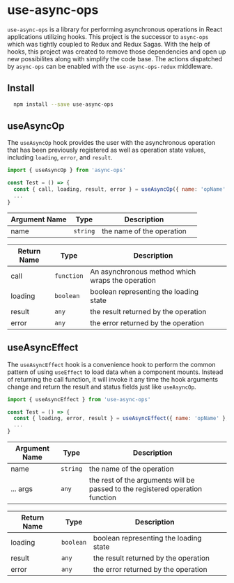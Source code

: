 # use-async-ops
`use-async-ops` is a library for performing asynchronous operations in React applications utilizing hooks. This project is the successor to `async-ops` which was tightly coupled to Redux and Redux Sagas.  With the help of hooks, this project was created to remove those dependencies and open up new possibilites along with simplify the code base. The actions dispatched by `async-ops` can be enabled with the `use-async-ops-redux` middleware.

## Install
```bash
  npm install --save use-async-ops
```


## useAsyncOp
The `useAsyncOp` hook provides the user with the asynchronous operation that has been previously registered as well as operation state values, including `loading`, `error`, and `result`. 

```javascript
import { useAsyncOp } from 'async-ops'

const Test = () => {
  const { call, loading, result, error } = useAsyncOp({ name: 'opName' })
  ...
}
```

| Argument Name | Type | Description | |
|-------------|------|-------------|-|
| name | `string` | the name of the operation |


| Return Name | Type | Description | |
|-------------|------|-------------|-|
| call | `function` | An asynchronous method which wraps the operation |
| loading | `boolean` | boolean representing the loading state |
| result | `any` | the result returned by the operation |
| error | `any` | the error returned by the operation |

## useAsyncEffect
The `useAsyncEffect` hook is a convenience hook to perform the common pattern of using `useEffect` to load data when a component mounts.  Instead of returning the call function, it will invoke it any time the hook arguments change and return the result and status fields just like `useAsyncOp`.

```javascript
import { useAsyncEffect } from 'use-async-ops'

const Test = () => {
  const { loading, error, result } = useAsyncEffect({ name: 'opName' }, ['arg1', 'arg2'])
  ...
}
```

| Argument Name | Type | Description | |
|-------------|------|-------------|-|
| name | `string` | the name of the operation |
| ... args | `any` | the rest of the arguments will be passed to the registered operation function |

| Return Name | Type | Description | |
|-------------|------|-------------|-|
| loading | `boolean` | boolean representing the loading state |
| result | `any` | the result returned by the operation |
| error | `any` | the error returned by the operation |
